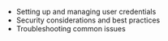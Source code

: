 - Setting up and managing user credentials
- Security considerations and best practices
- Troubleshooting common issues